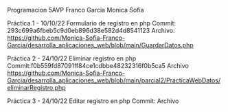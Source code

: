 Programacion 5AVP
Franco Garcia Monica Sofia

Práctica 1 - 10/10/22
Formulario de registro en php
Commit: 293c699a6fbeb5c9d0eb896d38e582d4d8541123
Archivo: https://github.com/Monica-Sofia-Franco-Garcia/desarrolla_aplicaciones_web/blob/main/GuardarDatos.php

Práctica 2 - 24/10/22
Eliminar registro en php
Commit:f0b559fd87091ff84ce1cdbbe48232316f0b5ca5
Archivo https://github.com/Monica-Sofia-Franco-Garcia/desarrolla_aplicaciones_web/blob/main/parcial2/PracticaWebDatos/eliminarRegistro.php

Práctica 3 - 24/10/22
Editar registro en php
Commit:
Archivo
